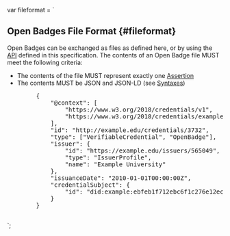 var fileformat = `

## Open Badges File Format {#fileformat}

Open Badges can be exchanged as files as defined here, or by using the [API](#api) defined in this specification. The contents of an Open Badge file MUST meet the following criteria:

- The contents of the file MUST represent exactly one [Assertion](#assertion)
- The contents MUST be JSON and JSON-LD (see [Syntaxes](#syntaxes))

<aside class="example" title="Sample Assertion">
    <pre class="json vc" data-schema="org.1edtech.ob.v3p0.assertion.class"
         data-vc-vm="https://example.edu/issuers/565049#key-1">
        {
            "@context": [
                "https://www.w3.org/2018/credentials/v1",
                "https://www.w3.org/2018/credentials/examples/v1"
            ],
            "id": "http://example.edu/credentials/3732",
            "type": ["VerifiableCredential", "OpenBadge"],
            "issuer": {
                "id": "https://example.edu/issuers/565049",
                "type": "IssuerProfile",
                "name": "Example University"
            },
            "issuanceDate": "2010-01-01T00:00:00Z",
            "credentialSubject": {
                "id": "did:example:ebfeb1f712ebc6f1c276e12ec21"
            }
        }
    </pre>
</aside>

`;
